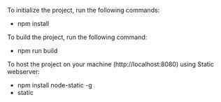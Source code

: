 To initialize the project, run the following commands:
* npm install

To build the project, run the following command:
* npm run build

To host the project on your machine (http://localhost:8080) using Static webserver:
* npm install node-static -g
* static